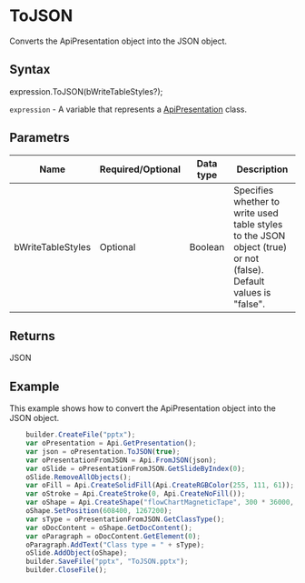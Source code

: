 # ToJSON

Converts the ApiPresentation object into the JSON object.

## Syntax

expression.ToJSON(bWriteTableStyles?);

`expression` - A variable that represents a [ApiPresentation](../ApiPresentation.md) class.

## Parametrs

| **Name** | **Required/Optional** | **Data type** | **Description** |
| ------------- | ------------- | ------------- | ------------- |
| bWriteTableStyles | Optional | Boolean | Specifies whether to write used table styles to the JSON object (true) or not (false). Default values is "false". |

## Returns

JSON

## Example

This example shows how to convert the ApiPresentation object into the JSON object.

```javascript
	builder.CreateFile("pptx");
	var oPresentation = Api.GetPresentation();
	var json = oPresentation.ToJSON(true);
	var oPresentationFromJSON = Api.FromJSON(json);
	var oSlide = oPresentationFromJSON.GetSlideByIndex(0);
	oSlide.RemoveAllObjects();
	var oFill = Api.CreateSolidFill(Api.CreateRGBColor(255, 111, 61));
	var oStroke = Api.CreateStroke(0, Api.CreateNoFill());
	var oShape = Api.CreateShape("flowChartMagneticTape", 300 * 36000, 130 * 36000, oFill, oStroke);
	oShape.SetPosition(608400, 1267200);
	var sType = oPresentationFromJSON.GetClassType();
	var oDocContent = oShape.GetDocContent();
	var oParagraph = oDocContent.GetElement(0);
	oParagraph.AddText("Class type = " + sType);
	oSlide.AddObject(oShape);
	builder.SaveFile("pptx", "ToJSON.pptx");
	builder.CloseFile();
```